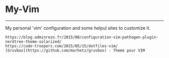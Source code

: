 # My-Vim
------

My personal 'vim' configuration and some helpul sites to customize it.

```
https://blog.adminrezo.fr/2015/08/configuration-vim-pathogen-plugin-nerdtree-theme-solarized/
https://code-troopers.com/2015/05/15/dotfiles-vim/
[Gruvbox](https://github.com/morhetz/gruvbox) - Theme pour VIM
```
